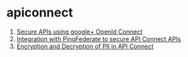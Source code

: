 # apiconnect

1. [Secure APIs using google+ OpenId Connect](/OpenIdConnectIntegration/openIdConnectUsingGoogle.md)
2. [Integration with PingFederate to secure API Connect APIs](/PingFederateIntegration/pingFederateWithAPIConnect.md)
3. [Encryption and Decryption of PII in API Connect](/EncryptionDecryption/encryptAndDecryptPII.md)
